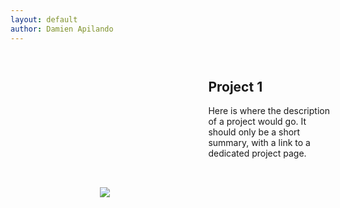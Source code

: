 ```yaml
---
layout: default
author: Damien Apilando
---
```

<section>

<style>
  .project_card {
    display: grid;
    grid-template-columns: 60% auto;
    background-color: var(--theme_background_color);
    margin-top: 1em;
  }
  .project_card_image {
    align-self: center;
    justify-self: center;
    max-width: 100%;
    max-height: 30em;
  }
  .project_card_wrapper {
    width: 100%;
    height: 30em;
    padding: 1em;
    background-color: var(--theme_primary_color);
  }
    
  @media only screen and ( width < 768px) {
    .project_card {
    grid-template-columns: 1fr;
    }
    .project_card_wrapper {
      height:auto;
    }
  }
</style>

<div class="project_card">
  <img src="https://live.staticflickr.com/1456/26264880836_e5627524ab_b.jpg" class="project_card_image"/>
  <div class="project_card_wrapper">
    <h2>Project 1</h2>
    <p>Here is where the description of a project would go. It should only be a short summary, with a link to a dedicated project page.</p>
  </div>
</div>
  
</section>
